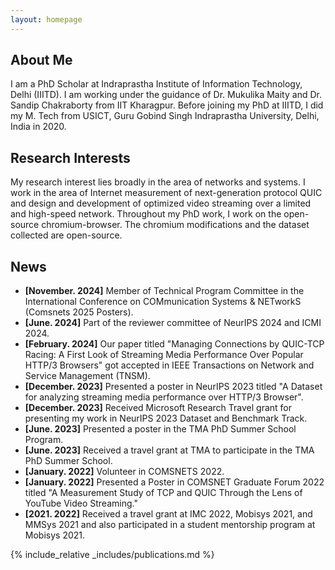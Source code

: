 ```yaml
---
layout: homepage
---
```


## About Me

I am a PhD Scholar at Indraprastha Institute of Information Technology, Delhi (IIITD). I am working under the guidance of Dr. Mukulika Maity and Dr. Sandip Chakraborty from IIT Kharagpur. Before joining my PhD at IIITD, I did my M. Tech from USICT, Guru Gobind Singh Indraprastha University, Delhi, India in 2020.

## Research Interests

My research interest lies broadly in the area of networks and systems. I work in the area of Internet measurement of next-generation protocol QUIC and design and development of optimized video streaming over a limited and high-speed network. Throughout my PhD work, I work on the open-source chromium-browser. The chromium modifications and the dataset collected are open-source.

## News

- **[November. 2024]** Member of Technical Program Committee in the International Conference on COMmunication Systems & NETworkS (Comsnets 2025 Posters).
- **[June. 2024]** Part of the reviewer committee of NeurIPS 2024 and ICMI 2024.
- **[February. 2024]** Our paper titled "Managing Connections by QUIC-TCP Racing: A First Look of Streaming Media Performance Over Popular HTTP/3 Browsers" got accepted in IEEE Transactions on Network and Service Management (TNSM).
- **[December. 2023]** Presented a poster in NeurIPS 2023 titled "A Dataset for analyzing streaming media performance over HTTP/3 Browser".
- **[December. 2023]** Received Microsoft Research Travel grant for presenting my work in NeurIPS 2023 Dataset and Benchmark Track.
- **[June. 2023]** Presented a poster in the TMA PhD Summer School Program.
- **[June. 2023]** Received a travel grant at TMA to participate in the TMA PhD Summer School.
- **[January. 2022]** Volunteer in COMSNETS 2022.
- **[January. 2022]** Presented a Poster in COMSNET Graduate Forum 2022 titled "A Measurement Study of TCP and QUIC Through the Lens of YouTube Video Streaming."
- **[2021. 2022]** Received a travel grant at IMC 2022, Mobisys 2021, and MMSys 2021 and also participated in a student mentorship program at Mobisys 2021. 


{% include_relative _includes/publications.md %}

